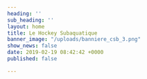 ```yaml
---
heading: ''
sub_heading: ''
layout: home
title: Le Hockey Subaquatique
banner_image: "/uploads/banniere_csb_3.png"
show_news: false
date: 2019-02-19 08:42:42 +0000
published: false

---
```

